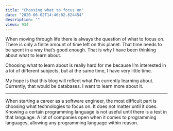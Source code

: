 ```yaml
---
title: "Choosing what to focus on"
date: "2020-06-02T14:46:02.624454"
description: ""
views: 934
---
```

When moving through life there is always the question of what to focus
on. There is only a finite amount of time left on this planet. That time
needs to be spent in a way that’s good enough. That is why I have been
thinking about what to learn about.

Choosing what to learn about is really hard for me because I’m
interested in a lot of different subjects, but at the same time, I have
very little time.

My hope is that this blog will reflect what I’m currently learning
about. Currently, that would be databases. I want to learn more about
it.

---

When starting a career as a software engineer, the most difficult part
is choosing what technologies to focus on. It does not matter until it
does. Knowing a certain programming language is not useful until there
is a test in that language. A lot of companies open when it comes to
programming languages, allowing any programming language within reason.
